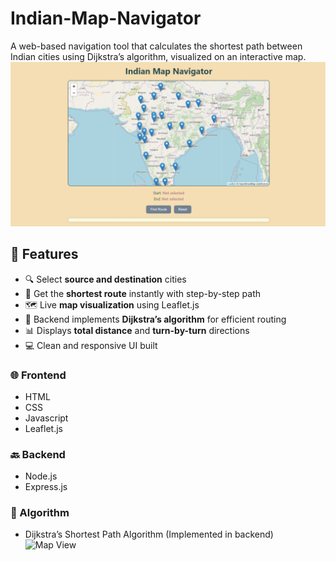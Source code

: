 # Indian-Map-Navigator
A web-based navigation tool that calculates the shortest path between Indian cities using Dijkstra’s algorithm, visualized on an interactive map.
![Map View](https://github.com/divyanshiupreti11/Indian-Map-Navigator/blob/main/Screenshot%202025-07-20%20130651.png?raw=true)
## 🚀 Features

- 🔍 Select **source and destination** cities  
- 📍 Get the **shortest route** instantly with step-by-step path  
- 🗺️ Live **map visualization** using Leaflet.js  
- 🧠 Backend implements **Dijkstra’s algorithm** for efficient routing  
- 📊 Displays **total distance** and **turn-by-turn** directions  
- 💻 Clean and responsive UI built 
### 🌐 Frontend
- HTML
- CSS
- Javascript
- Leaflet.js

### 🔙 Backend
- Node.js
- Express.js

### 📐 Algorithm
- Dijkstra’s Shortest Path Algorithm (Implemented in backend)
![Map View]()
